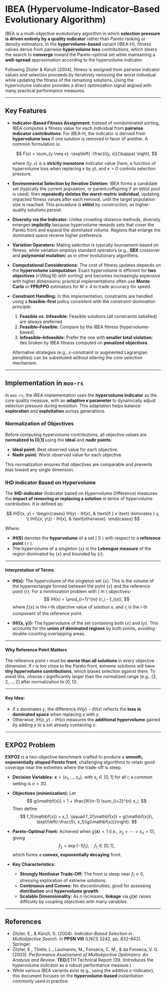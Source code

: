# IBEA (Hypervolume-Indicator–Based Evolutionary Algorithm)

IBEA is a multi-objective evolutionary algorithm in which **selection pressure is driven entirely by a quality indicator** rather than Pareto ranking or density estimators. In the **hypervolume-based** variant (IBEA-H), fitness values derive from pairwise **hypervolume loss** contributions, which steers the search to **converge** toward the Pareto-optimal set while maintaining a **well-spread** approximation according to the hypervolume indicator.

Following Zitzler & Künzli (2004), fitness is assigned from pairwise indicator values and selection proceeds by iteratively removing the worst individual while updating the fitness of the remaining solutions. Using the hypervolume indicator provides a direct optimization signal aligned with many practical performance measures.

---

## Key Features

- **Indicator-Based Fitness Assignment:**
  Instead of nondominated sorting, IBEA computes a fitness value for each individual from **pairwise indicator contributions**. For IBEA-H, the indicator is derived from **hypervolume loss** if one solution is removed in favor of another. A common formulation is:

  $$
  F(x) = \sum_{y \neq x} -\exp\left( -\frac{I(y, x)}{\kappa} \right),
  $$

  where $I(y, x)$ is a **strictly monotone** indicator value (here, a function of hypervolume loss when replacing $x$ by $y$), and $\kappa > 0$ controls selection pressure.

- **Environmental Selection by Iterative Deletion:**
  IBEA forms a candidate set (typically the current population, or parent∪offspring if an elitist pool is used), then **repeatedly deletes the worst-metric individual**, updating impacted fitness values after each removal, until the target population size is reached. This procedure is **elitist** by construction, as higher-quality solutions persist.

- **Diversity via the Indicator:**
  Unlike crowding-distance methods, diversity emerges **implicitly** because hypervolume rewards sets that cover the Pareto front and expand the dominated volume. Regions that enlarge the dominated space receive higher preference.

- **Variation Operators:**
  Mating selection is typically tournament-based on fitness, while variation employs standard operators (e.g., **SBX** crossover and **polynomial mutation**) as in other evolutionary algorithms.

- **Computational Considerations:**
  The cost of fitness updates depends on the **hypervolume computation**. Exact hypervolume is efficient for **two objectives** ($\mathcal{O}(N \log N)$ with sorting) and becomes increasingly expensive with higher dimensions; practical implementations often use **Monte Carlo** or **FPR/FPO** estimators for $M \ge 4$ to trade accuracy for speed.

- **Constraint Handling:**
  In this implementation, constraints are handled using a **feasible-first** policy consistent with the constraint-domination principle:
  1. **Feasible vs. Infeasible:** Feasible solutions (all constraints satisfied) are always preferred.
  2. **Feasible–Feasible:** Compare by the IBEA fitness (hypervolume-based).
  3. **Infeasible–Infeasible:** Prefer the one with **smaller total violation**; ties broken by IBEA fitness computed on **penalized objectives**.

  Alternative strategies (e.g., $\varepsilon$-constraint or augmented Lagrangian penalties) can be substituted without altering the core selection mechanism.

---

## Implementation in `moo-rs`

In `moo-rs`, the IBEA implementation uses the **hypervolume indicator** as the core quality measure, with an **adaptive $\kappa$ parameter** to dynamically adjust selection pressure during evolution. This adaptation helps balance **exploration** and **exploitation** across generations.

### Normalization of Objectives
Before computing hypervolume contributions, all objective values are **normalized to [0,1]** using the **ideal** and **nadir points**:
- **Ideal point:** Best observed value for each objective.
- **Nadir point:** Worst observed value for each objective.

This normalization ensures that objectives are comparable and prevents bias toward any single dimension.


### IHD Indicator Based on Hypervolume
The **IHD-indicator** (Indicator based on Hypervolume Difference) measures the **impact of removing or replacing a solution** in terms of hypervolume contribution. It is defined as:

$$
IHD(x, y) =
\begin{cases}
IH(y) - IH(x), & \text{if } x \text{ dominates } y, \\
IH(\{x, y\}) - IH(x), & \text{otherwise}.
\end{cases}
$$

Where:
- **IH(S)** denotes the **hypervolume** of a set \( S \) with respect to a **reference point** \( r \).
- The hypervolume of a singleton $\{x\}$ is the **Lebesgue measure** of the region dominated by $\{x\}$ and bounded by $\{r \}$.

---

#### Interpretation of Terms

- **IH(x):**
  The hypervolume of the singleton set $\{x\}$. This is the volume of the hyperrectangle formed between the point $\{x\}$ and the reference point $\{r\}$.
  For a minimization problem with \( m \) objectives:
  $$
  IH(x) = \prod_{i=1}^{m} (r_i - f_i(x)),
  $$
  where $f_i(x)$ is the $i$-th objective value of solution $x$, and $r_i$ is the $i$-th component of the reference point.

- **IH(\{x, y\}):**
  The hypervolume of the set containing both $\{x\}$ and $\{y\}$. This accounts for the **union of dominated regions** by both points, avoiding double-counting overlapping areas.

---

#### Why Reference Point Matters

The reference point $r$ must be **worse than all solutions** in every objective dimension. If $r$ is too close to the Pareto front, extreme solutions will have **tiny hypervolume contributions**, which biases selection against them.
To avoid this, choose $r$ significantly larger than the normalized range (e.g., $[2, 2, ..., 2]$ after normalization to $[0,1]$).

---

#### Key Idea:
- If $x$ dominates $y$, the difference $IH(y) - IH(x)$ reflects the **loss in dominated space** when replacing $x$ with $y$.
- Otherwise, $IH(x, y) - IH(x)$ measures the **additional hypervolume** gained by adding $y$ to a set already containing $x$.

---

## EXPO2 Problem
**EXPO2** is a two-objective benchmark crafted to produce a **smooth, exponentially shaped Pareto front**, challenging algorithms to retain good coverage near the extremes where the trade-off is steep.

- **Decision Variables:**
  $\mathbf{x} = (x_1, \ldots, x_n)$, with $x_i \in [0, 1]$ for all $i$; a common setting is $n = 30$.

- **Objectives (minimization):**
  Let
  $$
  g(\mathbf{x}) = 1 + \frac{9}{n-1} \sum_{i=2}^{n} x_i.
  $$
  Then define
  $$
  f_1(\mathbf{x}) = x_1, \qquad
  f_2(\mathbf{x}) = g(\mathbf{x})\, \exp\!\left(-\frac{5\, x_1}{g(\mathbf{x})}\right).
  $$

- **Pareto-Optimal Front:**
  Achieved when $g(\mathbf{x}) = 1$ (i.e., $x_2 = \cdots = x_n = 0$), giving
  $$
  f_2 = \exp(-5 f_1), \quad f_1 \in [0, 1],
  $$
  which forms a **convex, exponentially decaying** front.

- **Key Characteristics:**
  - **Strongly Nonlinear Trade-Off:** The front is steep near $f_1 \approx 0$, stressing exploration of extreme solutions.
  - **Continuous and Convex:** No discontinuities; good for assessing **distribution** and **hypervolume growth**.
  - **Scalable Dimensionality:** As $n$ increases, **linkage** via $g(\mathbf{x})$ raises difficulty by coupling objectives with many variables.

---

## References

- Zitzler, E., & Künzli, S. (2004). *Indicator-Based Selection in Multiobjective Search*. In **PPSN VIII** (LNCS 3242, pp. 832–842). Springer.
- Zitzler, E., Thiele, L., Laumanns, M., Fonseca, C. M., & da Fonseca, V. G. (2003). *Performance Assessment of Multiobjective Optimizers: An Analysis and Review*. **TEO**/ETH Technical Report 139.
  (Introduces the hypervolume indicator as a robust performance measure.)
- While various IBEA variants exist (e.g., using the additive $\varepsilon$-indicator), this document focuses on the **hypervolume-based** instantiation commonly used in practice.
